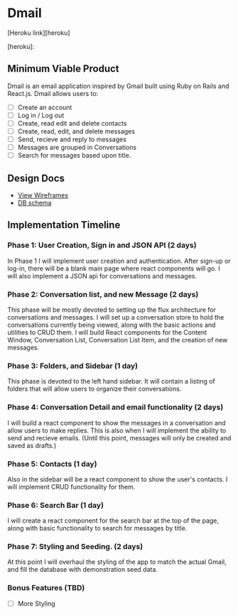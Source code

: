# Dmail

[Heroku link][heroku]

[heroku]: 

## Minimum Viable Product

Dmail is an email application inspired by Gmail built using Ruby on Rails
and React.js. Dmail allows users to:

<!-- This is a Markdown checklist. Use it to keep track of your progress! -->

- [ ] Create an account
- [ ] Log in / Log out
- [ ] Create, read edit and delete contacts
- [ ] Create, read, edit, and delete messages
- [ ] Send, recieve and reply to messages
- [ ] Messages are grouped in Conversations
- [ ] Search for messages based upon title.

## Design Docs
* [View Wireframes][view]
* [DB schema][schema]

[view]: ./docs/views.md
[schema]: ./docs/schema.md

## Implementation Timeline

### Phase 1: User Creation, Sign in and JSON API (2 days)

In Phase 1 I will implement user creation and authentication.  After sign-up or log-in, there
will be a blank main page where react components will go. I will also implement a JSON api for
conversations and messages.

### Phase 2: Conversation list, and new Message (2 days)

This phase will be mostly devoted to setting up the flux architecture for conversations and
messages.  I will set up a conversation store to hold the conversations currently being viewed,
along with the basic actions and utilities to CRUD them. I will build React components for the
Content Window, Conversation List, Conversation List Item, and the creation of new messages.


### Phase 3: Folders, and Sidebar (1 day)

This phase is devoted to the left hand sidebar.  It will contain a listing of folders that
will allow users to organize their conversations.  

### Phase 4: Conversation Detail and email functionality (2 days)

I will build a react component to show the messages in a conversation and allow users to make
replies.  This is also when I will implement the ability to send and recieve emails. (Until
this point, messages will only be created and saved as drafts.)


### Phase 5: Contacts (1 day)

Also in the sidebar will be a react component to show the user's contacts. I will implement
CRUD functionality for them.

### Phase 6: Search Bar (1 day)

I will create a react component for the search bar at the top of the page, along with basic
functionality to search for messages by title.

### Phase 7: Styling and Seeding. (2 days)

At this point I will overhaul the styling of the app to match the actual Gmail, and fill the
database with demonstration seed data.


### Bonus Features (TBD)
- [ ] More Styling


[phase-one]: ./docs/phases/phase1.md
[phase-two]: ./docs/phases/phase2.md
[phase-three]: ./docs/phases/phase3.md
[phase-four]: ./docs/phases/phase4.md
[phase-five]: ./docs/phases/phase5.md
[phase-six]: ./docs/phases/phase5.md
